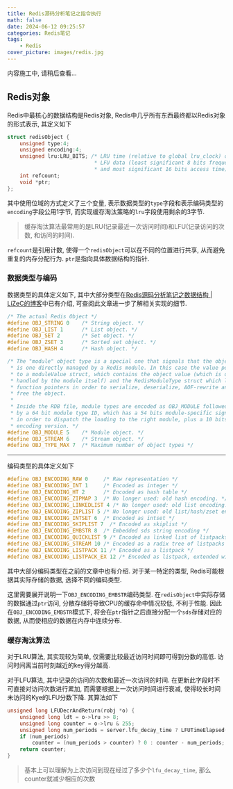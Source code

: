 ```yaml
---
title: Redis源码分析笔记之指令执行
math: false
date: 2024-06-12 09:25:57
categories: Redis笔记
tags:
    - Redis
cover_picture: images/redis.jpg
---
```


内容施工中, 请稍后查看...


Redis对象
-------------

Redis中最核心的数据结构是Redis对象, Redis中几乎所有东西最终都以Redis对象的形式表示,  其定义如下

```c
struct redisObject {
    unsigned type:4;
    unsigned encoding:4;
    unsigned lru:LRU_BITS; /* LRU time (relative to global lru_clock) or
                            * LFU data (least significant 8 bits frequency
                            * and most significant 16 bits access time). */
    int refcount;
    void *ptr;
};
```

其中使用位域的方式定义了三个变量, 表示数据类型的`type`字段和表示编码类型的`encoding`字段公用1字节, 而实现缓存淘汰策略的`lru`字段使用剩余的3字节.

> 缓存淘汰算法最常用的是LRU(记录最近一次访问时间)和LFU(记录访问的次数, 和访问的时间).

`refcount`是引用计数, 使得一个`redisObject`可以在不同的位置进行共享, 从而避免重复的内存分配行为. `ptr`是指向具体数据结构的指针.

### 数据类型与编码

数据类型的具体定义如下, 其中大部分类型在[Redis源码分析笔记之数据结构 | LiZeC的博客](https://lizec.top/2024/03/22/Redis%E6%BA%90%E7%A0%81%E5%88%86%E6%9E%90%E7%AC%94%E8%AE%B0%E4%B9%8B%E6%95%B0%E6%8D%AE%E7%BB%93%E6%9E%84/)中已有介绍, 可查阅此文章进一步了解相关实现的细节.

```c
/* The actual Redis Object */
#define OBJ_STRING 0    /* String object. */
#define OBJ_LIST 1      /* List object. */
#define OBJ_SET 2       /* Set object. */
#define OBJ_ZSET 3      /* Sorted set object. */
#define OBJ_HASH 4      /* Hash object. */

/* The "module" object type is a special one that signals that the object
 * is one directly managed by a Redis module. In this case the value points
 * to a moduleValue struct, which contains the object value (which is only
 * handled by the module itself) and the RedisModuleType struct which lists
 * function pointers in order to serialize, deserialize, AOF-rewrite and
 * free the object.
 *
 * Inside the RDB file, module types are encoded as OBJ_MODULE followed
 * by a 64 bit module type ID, which has a 54 bits module-specific signature
 * in order to dispatch the loading to the right module, plus a 10 bits
 * encoding version. */
#define OBJ_MODULE 5    /* Module object. */
#define OBJ_STREAM 6    /* Stream object. */
#define OBJ_TYPE_MAX 7  /* Maximum number of object types */
```

-------------------------------------------------------------

编码类型的具体定义如下

```c
#define OBJ_ENCODING_RAW 0     /* Raw representation */
#define OBJ_ENCODING_INT 1     /* Encoded as integer */
#define OBJ_ENCODING_HT 2      /* Encoded as hash table */
#define OBJ_ENCODING_ZIPMAP 3  /* No longer used: old hash encoding. */
#define OBJ_ENCODING_LINKEDLIST 4 /* No longer used: old list encoding. */
#define OBJ_ENCODING_ZIPLIST 5 /* No longer used: old list/hash/zset encoding. */
#define OBJ_ENCODING_INTSET 6  /* Encoded as intset */
#define OBJ_ENCODING_SKIPLIST 7  /* Encoded as skiplist */
#define OBJ_ENCODING_EMBSTR 8  /* Embedded sds string encoding */
#define OBJ_ENCODING_QUICKLIST 9 /* Encoded as linked list of listpacks */
#define OBJ_ENCODING_STREAM 10 /* Encoded as a radix tree of listpacks */
#define OBJ_ENCODING_LISTPACK 11 /* Encoded as a listpack */
#define OBJ_ENCODING_LISTPACK_EX 12 /* Encoded as listpack, extended with metadata */
```

其中大部分编码类型在之前的文章中也有介绍. 对于某一特定的类型, Redis可能根据其实际存储的数据, 选择不同的编码类型.

这里需要展开说明一下`OBJ_ENCODING_EMBSTR`编码类型. 在`redisObject`中实际存储的数据通过`ptr`访问, 分散存储将导致CPU的缓存命中情况较低, 不利于性能. 因此在`OBJ_ENCODING_EMBSTR`模式下, 将会在`ptr`指针之后直接分配一个`sds`存储对应的数据, 从而使相应的数据在内存中连续分布.


### 缓存淘汰算法

对于LRU算法, 其实现较为简单, 仅需要比较最近访问时间即可得到分数的高低. 访问时间离当前时刻越近的key得分越高.

对于LFU算法, 其中记录的访问的次数和最近一次访问的时间. 在更新此字段时不可直接对访问次数进行累加, 而需要根据上一次访问时间进行衰减, 使得较长时间未访问的Kye的LFU分数下降. 其算法如下

```c
unsigned long LFUDecrAndReturn(robj *o) {
    unsigned long ldt = o->lru >> 8;
    unsigned long counter = o->lru & 255;
    unsigned long num_periods = server.lfu_decay_time ? LFUTimeElapsed(ldt) / server.lfu_decay_time : 0;
    if (num_periods)
        counter = (num_periods > counter) ? 0 : counter - num_periods;
    return counter;
}
```

> 基本上可以理解为上次访问到现在经过了多少个`lfu_decay_time`, 那么counter就减少相应的次数